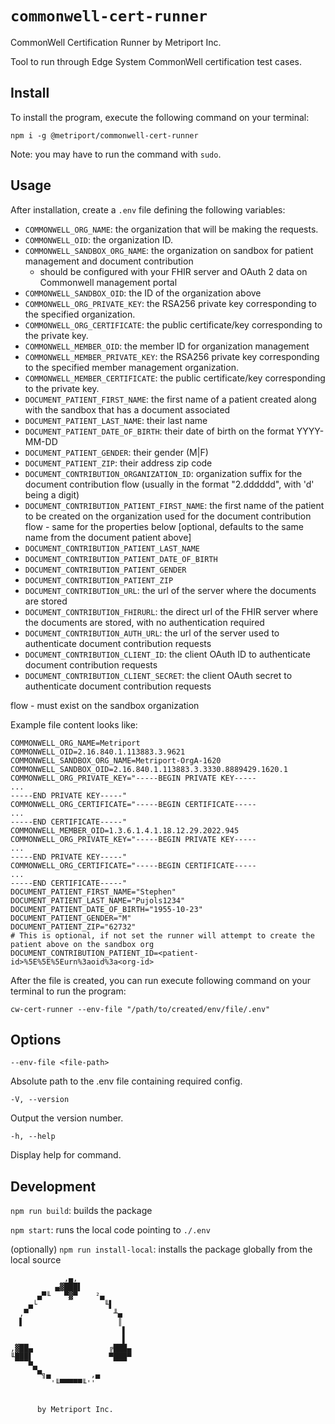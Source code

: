 # `commonwell-cert-runner`

CommonWell Certification Runner by Metriport Inc.

Tool to run through Edge System CommonWell certification test cases.

## Install

To install the program, execute the following command on your terminal:

`npm i -g @metriport/commonwell-cert-runner`

Note: you may have to run the command with `sudo`.

## Usage

After installation, create a `.env` file defining the following variables:

- `COMMONWELL_ORG_NAME`: the organization that will be making the requests.
- `COMMONWELL_OID`: the organization ID.
- `COMMONWELL_SANDBOX_ORG_NAME`: the organization on sandbox for patient management and document contribution
  - should be configured with your FHIR server and OAuth 2 data on Commonwell management portal
- `COMMONWELL_SANDBOX_OID`: the ID of the organization above
- `COMMONWELL_ORG_PRIVATE_KEY`: the RSA256 private key corresponding to the specified organization.
- `COMMONWELL_ORG_CERTIFICATE`: the public certificate/key corresponding to the private key.
- `COMMONWELL_MEMBER_OID`: the member ID for organization management
- `COMMONWELL_MEMBER_PRIVATE_KEY`: the RSA256 private key corresponding to the specified member management organization.
- `COMMONWELL_MEMBER_CERTIFICATE`: the public certificate/key corresponding to the private key.
- `DOCUMENT_PATIENT_FIRST_NAME`: the first name of a patient created along with the sandbox that has a document associated
- `DOCUMENT_PATIENT_LAST_NAME`: their last name
- `DOCUMENT_PATIENT_DATE_OF_BIRTH`: their date of birth on the format YYYY-MM-DD
- `DOCUMENT_PATIENT_GENDER`: their gender (M|F)
- `DOCUMENT_PATIENT_ZIP`: their address zip code
- `DOCUMENT_CONTRIBUTION_ORGANIZATION_ID`: organization suffix for the document contribution flow (usually in the format
  "2.dddddd", with 'd' being a digit)
- `DOCUMENT_CONTRIBUTION_PATIENT_FIRST_NAME`: the first name of the patient to be created on the organization used for the
  document contribution flow - same for the properties below [optional, defaults to the same name from the document patient
  above]
- `DOCUMENT_CONTRIBUTION_PATIENT_LAST_NAME`
- `DOCUMENT_CONTRIBUTION_PATIENT_DATE_OF_BIRTH`
- `DOCUMENT_CONTRIBUTION_PATIENT_GENDER`
- `DOCUMENT_CONTRIBUTION_PATIENT_ZIP`
- `DOCUMENT_CONTRIBUTION_URL`: the url of the server where the documents are stored
- `DOCUMENT_CONTRIBUTION_FHIRURL`: the direct url of the FHIR server where the documents are stored, with no authentication required
- `DOCUMENT_CONTRIBUTION_AUTH_URL`: the url of the server used to authenticate document contribution requests
- `DOCUMENT_CONTRIBUTION_CLIENT_ID`: the client OAuth ID to authenticate document contribution requests
- `DOCUMENT_CONTRIBUTION_CLIENT_SECRET`: the client OAuth secret to authenticate document contribution requests

flow - must exist on the sandbox organization

Example file content looks like:

```
COMMONWELL_ORG_NAME=Metriport
COMMONWELL_OID=2.16.840.1.113883.3.9621
COMMONWELL_SANDBOX_ORG_NAME=Metriport-OrgA-1620
COMMONWELL_SANDBOX_OID=2.16.840.1.113883.3.3330.8889429.1620.1
COMMONWELL_ORG_PRIVATE_KEY="-----BEGIN PRIVATE KEY-----
...
-----END PRIVATE KEY-----"
COMMONWELL_ORG_CERTIFICATE="-----BEGIN CERTIFICATE-----
...
-----END CERTIFICATE-----"
COMMONWELL_MEMBER_OID=1.3.6.1.4.1.18.12.29.2022.945
COMMONWELL_ORG_PRIVATE_KEY="-----BEGIN PRIVATE KEY-----
...
-----END PRIVATE KEY-----"
COMMONWELL_ORG_CERTIFICATE="-----BEGIN CERTIFICATE-----
...
-----END CERTIFICATE-----"
DOCUMENT_PATIENT_FIRST_NAME="Stephen"
DOCUMENT_PATIENT_LAST_NAME="Pujols1234"
DOCUMENT_PATIENT_DATE_OF_BIRTH="1955-10-23"
DOCUMENT_PATIENT_GENDER="M"
DOCUMENT_PATIENT_ZIP="62732"
# This is optional, if not set the runner will attempt to create the patient above on the sandbox org
DOCUMENT_CONTRIBUTION_PATIENT_ID=<patient-id>%5E%5E%5Eurn%3aoid%3a<org-id>
```

After the file is created, you can run execute following command on your terminal to run the program:

`cw-cert-runner --env-file "/path/to/created/env/file/.env"`

## Options

`--env-file <file-path>`

Absolute path to the .env file containing required config.

`-V, --version`

Output the version number.

`-h, --help`

Display help for command.

## Development

`npm run build`: builds the package

`npm start`: runs the local code pointing to `./.env`

(optionally) `npm run install-local`: installs the package globally from the local source

```
            ,▄,
          ▄▓███▌
      ▄▀╙   ▀▓▀    ²▄
    ▄└               ╙▌
  ,▀                   ╨▄
  ▌                     ║
                         ▌
                         ▌
,▓██▄                 ╔███▄
╙███▌                 ▀███▀
    ▀▄
      ▀╗▄         ,▄
         '╙▀▀▀▀▀╙''


      by Metriport Inc.

```

